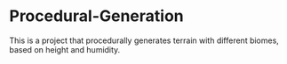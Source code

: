 # Procedural-Generation
This is a project that procedurally generates terrain with different biomes, based on height and humidity.
